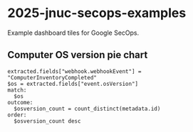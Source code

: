 # 2025-jnuc-secops-examples
Example dashboard tiles for Google SecOps.

## Computer OS version pie chart
```metadata.log_type = "JAMF_PRO_MDM"
extracted.fields["webhook.webhookEvent"] = "ComputerInventoryCompleted"
$os = extracted.fields["event.osVersion"]
match:
  $os
outcome:
  $osversion_count = count_distinct(metadata.id)
order:
  $osversion_count desc
